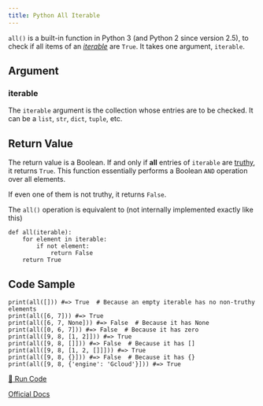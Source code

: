 ```yaml
---
title: Python All Iterable
---
```

`all()` is a built-in function in Python 3 (and Python 2 since version 2.5), to check if all items of an <a href='https://docs.python.org/3/glossary.html#term-iterable' target='_blank' rel='nofollow'>_iterable_</a> are `True`. It takes one argument, `iterable`.

## Argument

### iterable

The `iterable` argument is the collection whose entries are to be checked. It can be a `list`, `str`, `dict`, `tuple`, etc.

## Return Value

The return value is a Boolean. If and only if **all** entries of `iterable` are [truthy](https://guide.freecodecamp.org/python/truth-value-testing), it returns `True`. This function essentially performs a Boolean `AND` operation over all elements.

If even one of them is not truthy, it returns `False`.

The `all()` operation is equivalent to (not internally implemented exactly like this)

    def all(iterable):
        for element in iterable:
            if not element:
                return False
        return True

## Code Sample

    print(all([])) #=> True  # Because an empty iterable has no non-truthy elements
    print(all([6, 7])) #=> True
    print(all([6, 7, None])) #=> False  # Because it has None
    print(all([0, 6, 7])) #=> False  # Because it has zero
    print(all([9, 8, [1, 2]])) #=> True
    print(all([9, 8, []])) #=> False  # Because it has []
    print(all([9, 8, [1, 2, []]])) #=> True
    print(all([9, 8, {}])) #=> False  # Because it has {}
    print(all([9, 8, {'engine': 'Gcloud'}])) #=> True

<a href='https://repl.it/CL9U/0' target='_blank' rel='nofollow'>:rocket: Run Code</a>

<a href='https://docs.python.org/3/library/functions.html#all' target='_blank' rel='nofollow'>Official Docs</a>
